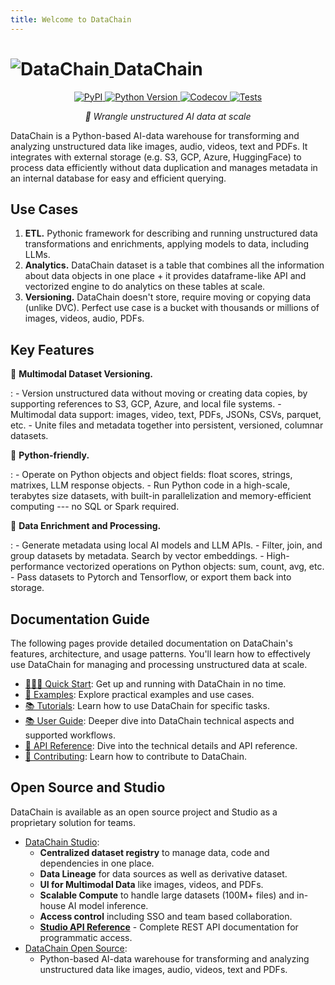 ```yaml
---
title: Welcome to DataChain
---
```

# <a class="main-header-link" href="/" ><img style="display: inline-block;" src="/assets/datachain.svg" alt="DataChain"> <span style="display: inline-block;"> DataChain</span></a>

<style>
.md-content .md-typeset h1 { font-weight: bold; display: flex; align-items: center; justify-content: center; gap: 5px; }
.md-content .md-typeset h1 .main-header-link { display: flex; align-items: center; justify-content: center; gap: 8px;
 }
</style>

<p align="center">
  <a href="https://pypi.org/project/datachain/" target="_blank">
    <img src="https://img.shields.io/pypi/v/datachain.svg" alt="PyPI">
  </a>
  <a href="https://pypi.org/project/datachain/" target="_blank">
    <img src="https://img.shields.io/pypi/pyversions/datachain" alt="Python Version">
  </a>
  <a href="https://codecov.io/gh/iterative/datachain" target="_blank">
    <img src="https://codecov.io/gh/iterative/datachain/graph/badge.svg?token=byliXGGyGB" alt="Codecov">
  </a>
  <a href="https://github.com/iterative/datachain/actions/workflows/tests.yml" target="_blank">
    <img src="https://github.com/iterative/datachain/actions/workflows/tests.yml/badge.svg" alt="Tests">
  </a>
</p>

<p align="center">
<em>🔨 Wrangle unstructured AI data at scale</em>
</p>


DataChain is a Python-based AI-data warehouse for transforming and
analyzing unstructured data like images, audio, videos, text and PDFs.
It integrates with external storage (e.g. S3, GCP, Azure, HuggingFace) to process data
efficiently without data duplication and manages metadata in an internal
database for easy and efficient querying.

## Use Cases

1.  **ETL.** Pythonic framework for describing and running unstructured
    data transformations and enrichments, applying models to data,
    including LLMs.
2.  **Analytics.** DataChain dataset is a table that combines all the
    information about data objects in one place + it provides
    dataframe-like API and vectorized engine to do analytics on these
    tables at scale.
3.  **Versioning.** DataChain doesn't store, require moving or copying
    data (unlike DVC). Perfect use case is a bucket with thousands or
    millions of images, videos, audio, PDFs.

## Key Features

📂 **Multimodal Dataset Versioning.**

:   -   Version unstructured data without moving or creating data
        copies, by supporting references to S3, GCP, Azure, and local
        file systems.
    -   Multimodal data support: images, video, text, PDFs, JSONs, CSVs,
        parquet, etc.
    -   Unite files and metadata together into persistent, versioned,
        columnar datasets.

🐍 **Python-friendly.**

:   -   Operate on Python objects and object fields: float scores,
        strings, matrixes, LLM response objects.
    -   Run Python code in a high-scale, terabytes size datasets, with
        built-in parallelization and memory-efficient computing --- no
        SQL or Spark required.

🧠 **Data Enrichment and Processing.**

:   -   Generate metadata using local AI models and LLM APIs.
    -   Filter, join, and group datasets by metadata. Search by vector
        embeddings.
    -   High-performance vectorized operations on Python objects: sum,
        count, avg, etc.
    -   Pass datasets to Pytorch and Tensorflow, or export them back
        into storage.


## Documentation Guide

The following pages provide detailed documentation on DataChain's features, architecture, and usage patterns. You'll learn how to effectively use DataChain for managing and processing unstructured data at scale.

- [🏃🏼‍♂️ Quick Start](quick-start.md): Get up and running with DataChain in no time.
- [🎯 Examples](examples.md): Explore practical examples and use cases.
- [📚 Tutorials](tutorials.md): Learn how to use DataChain for specific tasks.
- [📚 User Guide](guide/index.md): Deeper dive into DataChain technical aspects and supported workflows.
- [🐍 API Reference](references/index.md): Dive into the technical details and API reference.
- [🤝 Contributing](contributing.md): Learn how to contribute to DataChain.


<!-- Open source and Studio -->

## Open Source and Studio

DataChain is available as an open source project and Studio as a proprietary solution for teams.

- [DataChain Studio](https://studio.datachain.ai/):
    - **Centralized dataset registry** to manage data, code and dependencies in one place.
    - **Data Lineage** for data sources as well as derivative dataset.
    - **UI for Multimodal Data** like images, videos, and PDFs.
    - **Scalable Compute** to handle large datasets (100M+ files) and in-house AI model inference.
    - **Access control** including SSO and team based collaboration.
    - **[Studio API Reference](references/studio.md)** - Complete REST API documentation for programmatic access.
- [DataChain Open Source](https://github.com/iterative/datachain):
    - Python-based AI-data warehouse for transforming and analyzing unstructured data like images, audio, videos, text and PDFs.
